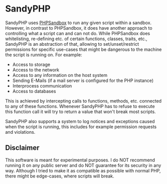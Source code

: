 # SandyPHP
SandyPHP uses [PHPSandbox](https://github.com/Corveda/PHPSandbox) to run any given script within a sandbox. However, in contrast to PHPSandbox, it does have another approach to controlling what a script can and can not do. While PHPSandbox does whitelisting, re-defining etc. of certain functions, classes, traits, etc., SandyPHP is an abstraction of that, allowing to set/unset/restrict permissions for specific use-cases that might be dangerous to the machine the script is running on. For example:

  - Access to storage
  - Access to the network
  - Access to any information on the host system
  - Sending E-Mails (if a mail server is configured for the PHP instance)
  - Interprocess communication
  - Access to databases

This is achieved by intercepting calls to functions, methods, etc. connected to any of these functions. Whenever SandyPHP has to refuse to execute this function call it will try to return a value that won't break most scripts.

SandyPHP also supports a system to log notices and exceptions caused when the script is running, this includes for example permission requests and violations.

## Disclaimer
This software is meant for experimental purposes. I do NOT recommend running it on any public server and do NOT guarantee for its security in any way. Although I tried to make it as compatible as possible with normal PHP, there might be edge-cases, where scripts will break.

